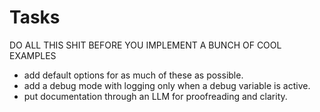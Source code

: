 # Tasks

DO ALL THIS SHIT BEFORE YOU IMPLEMENT A BUNCH OF COOL EXAMPLES

- add default options for as much of these as possible.
- add a debug mode with logging only when a debug variable is active.
- put documentation through an LLM for proofreading and clarity.
